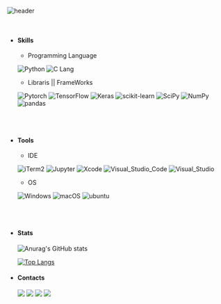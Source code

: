 ![header](https://capsule-render.vercel.app/api?type=waving&color=auto&height=300&section=header&text=DongJu%20Kim&fontSize=45&animation=fadeIn&fontAlignY=38&desc=gggg8657%20@%20gmail%20.com&descAlignY=51&descAlign=62)

<br>

  * #### Skills

    * Programming Language

    ![Python](https://img.shields.io/badge/Python-323330?style=square&logo=Python&logoColor=3776AB)
    ![C Lang](https://img.shields.io/badge/C_Lang-323330?style=square&logo=C&logoColor=A8B9CC)

    * Libraris || FrameWorks

    ![Pytorch](https://img.shields.io/badge/Pytorch-323330?style=square&logo=Pytorch&logoColor=EE4C2C)
    ![TensorFlow](https://img.shields.io/badge/TensorFlow-323330?style=square&logo=TensorFlow&logoColor=FF6F00)
    ![Keras](https://img.shields.io/badge/Keras-323330?style=square&logo=Keras&logoColor=D00000)
    ![scikit-learn](https://img.shields.io/badge/scikit_learn-323330?style=square&logo=scikitlearn&logoColor=F7931E)
    ![SciPy](https://img.shields.io/badge/SciPy-323330?style=square&logo=SciPy&logoColor=8CAAE6)
    ![NumPy](https://img.shields.io/badge/NumPy-323330?style=square&logo=NumPy&logoColor=013243)
    ![pandas](https://img.shields.io/badge/pandas-323330?style=square&logo=pandas&logoColor=150458)
</br>
<br>

  * #### Tools

    * IDE

    ![iTerm2](https://img.shields.io/badge/iterm2-323330?style=square&logo=iterm2&logoColor=000000)
    ![Jupyter](https://img.shields.io/badge/Jupyter-323330?style=square&logo=TensorFlow&logoColor=F37626)
    ![Xcode](https://img.shields.io/badge/Xcode-323330?style=square&logo=Xcode&logoColor=147EFB)
    ![Visual_Studio_Code](https://img.shields.io/badge/Visual_Studio_Code-323330?style=square&logo=VisualStudioCode&logoColor=007ACC)
    ![Visual_Studio](https://img.shields.io/badge/Visual_Studio-323330?style=square&logo=VisualStudio&logoColor=5C2D91)

    * OS

    ![Windows](https://img.shields.io/badge/Windows-323330?style=square&logo=Windows95&logoColor=008080)
    ![macOS](https://img.shields.io/badge/macOS-323330?style=square&logo=macOS&logoColor=000000)
    ![ubuntu](https://img.shields.io/badge/ubuntu-323330?style=square&logo=ubuntu&logoColor=E95420)
</p>
</br>
<br>

  * #### Stats
    ![Anurag's GitHub stats](https://github-readme-stats.vercel.app/api?username=gggg8657&show_icons=true&theme=cobalt) 

    [![Top Langs](https://github-readme-stats.vercel.app/api/top-langs/?username=gggg8657&layout=compact)](https://github.com/anuraghazra/github-readme-stats) 



  * #### Contacts

    <p> 
    <a href="figma.com" target="_blank"><img src="https://img.shields.io/badge/Figma-F24E1E?style=square&logo=Figma&logoColor=white"/></a>
    <a href="" target="_blank"><img src="https://img.shields.io/badge/BLOG-282828?style=flat-square&logo=Notion&logoColor=white"/></a>
    <a href="https://www.instagram.com/dongju_kim_" target="_blank"><img src="https://img.shields.io/badge/dongju_kim_-CB3F7C?style=flat-square&logo=Instagram&logoColor=white"/></a>
    <a href="mailto:gggg8657@gmail.com" target="_blank"><img src="https://img.shields.io/badge/gggg8657@gmail.com-EA4335?style=flat-square&logo=Gmail&logoColor=white"/></a>
    </p>
